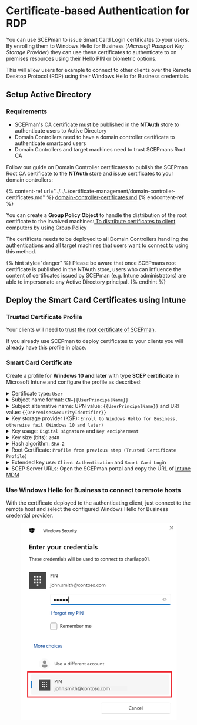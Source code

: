 # Certificate-based Authentication for RDP

You can use SCEPman to issue Smart Card Login certificates to your users. By enrolling them to Windows Hello for Business (_Microsoft Passport Key Storage Provider_) they can use these certificates to authenticate to on premises resources using their Hello PIN or biometric options.

This will allow users for example to connect to other clients over the Remote Desktop Protocol (RDP) using their Windows Hello for Business credentials.



## Setup Active Directory

### Requirements

* SCEPman's CA certificate must be published in the **NTAuth** store to authenticate users to Active Directory
* Domain Controllers need to have a domain controller certificate to authenticate smartcard users
* Domain Controllers and target machines need to trust SCEPmans Root CA



Follow our guide on Domain Controller certificates to publish the SCEPman Root CA certificate to the **NTAuth** store and issue certificates to your domain controllers:

{% content-ref url="../../../certificate-management/domain-controller-certificates.md" %}
[domain-controller-certificates.md](../../../certificate-management/domain-controller-certificates.md)
{% endcontent-ref %}



You can create a **Group Policy Object** to handle the distribution of the root certificate to the involved machines:[ To distribute certificates to client computers by using Group Policy](https://learn.microsoft.com/en-us/windows-server/identity/ad-fs/deployment/distribute-certificates-to-client-computers-by-using-group-policy#to-distribute-certificates-to-client-computers-by-using-group-policy)

The certificate needs to be deployed to all Domain Controllers handling the authentications and all target machines that users want to connect to using this method.

{% hint style="danger" %}
Please be aware that once SCEPmans root certificate is published in the NTAuth store, users who can influence the content of certificates issued by SCEPman (e.g. Intune administrators) are able to impersonate any Active Directory principal.
{% endhint %}



## Deploy the Smart Card Certificates using Intune

### Trusted Certificate Profile

Your clients will need to [trust the root certificate of SCEPman](https://docs.scepman.com/certificate-deployment/microsoft-intune/windows-10#root-certificate).

If you already use SCEPman to deploy certificates to your clients you will already have this profile in place.

### Smart Card Certificate

Create a profile for **Windows 10 and later** with type **SCEP certificate** in Microsoft Intune and configure the profile as described:

<details>

<summary>Certificate type: <code>User</code></summary>



</details>

<details>

<summary>Subject name format: <code>CN={{UserPrincipalName}}</code></summary>

If the targeted users UPN suffix in Entra ID happens to be different to the one used in Active Directory you should use `CN={{OnPrem_Distinguished_Name}}`

</details>

<details>

<summary>Subject alternative name: UPN value: <code>{{UserPrincipalName}}</code> and URI value: <code>{{OnPremisesSecurityIdentifier}}</code></summary>

The URI with the SID is necessary to have a [Strong Certificate Mapping](../../../scepman-configuration/application-settings/certificates.md#appconfig-addsidextension) in AD. Alternatively, you can configure SCEPman to [add a extension with the SID](../../../scepman-configuration/application-settings/scep-endpoints/intune-validation.md#appconfig-intunevalidation-waitforsuccessnotificationresponse) to user certificates and not configure the URI.

</details>

<details>

<summary>Key storage provider (KSP): <code>Enroll to Windows Hello for Business, otherwise fail (Windows 10 and later)</code></summary>



</details>

<details>

<summary>Key usage: <code>Digital signature</code> and <code>Key encipherment</code></summary>



</details>

<details>

<summary>Key size (bits): <code>2048</code></summary>



</details>

<details>

<summary>Hash algorithm: <code>SHA-2</code></summary>



</details>

<details>

<summary>Root Certificate: <code>Profile from previous step (Trusted Certificate Profile)</code></summary>



</details>

<details>

<summary>Extended key use: <code>Client Authentication</code> and <code>Smart Card Log</code>in</summary>

`Client Authentication, 1.3.6.1.5.5.7.3.2`

`Smart Card Logon, 1.3.6.1.4.1.311.20.2.2`

</details>

<details>

<summary>SCEP Server URLs: Open the SCEPman portal and copy the URL of <a href="certificate-based-authentication-for-rdp.md#device-certificates">Intune MDM</a></summary>



</details>



### Use Windows Hello for Business to connect to remote hosts

With the certificate deployed to the authenticating client, just connect to the remote host and select the configured Windows Hello for Business credential provider.&#x20;

<figure><img src="../../../.gitbook/assets/image (43).png" alt=""><figcaption></figcaption></figure>
